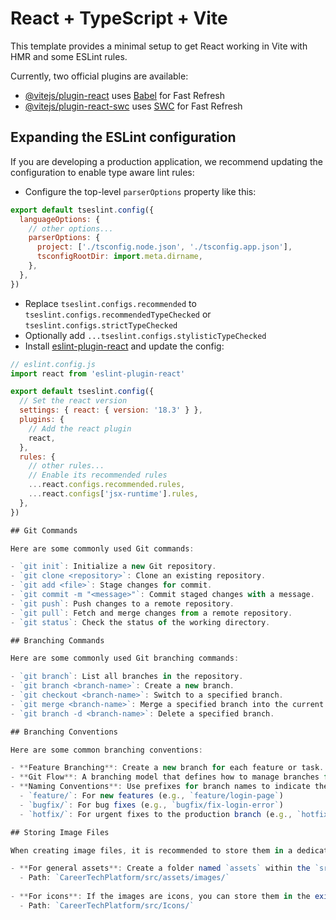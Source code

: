 # React + TypeScript + Vite

This template provides a minimal setup to get React working in Vite with HMR and some ESLint rules.

Currently, two official plugins are available:

- [@vitejs/plugin-react](https://github.com/vitejs/vite-plugin-react/blob/main/packages/plugin-react/README.md) uses [Babel](https://babeljs.io/) for Fast Refresh
- [@vitejs/plugin-react-swc](https://github.com/vitejs/vite-plugin-react-swc) uses [SWC](https://swc.rs/) for Fast Refresh

## Expanding the ESLint configuration

If you are developing a production application, we recommend updating the configuration to enable type aware lint rules:

- Configure the top-level `parserOptions` property like this:

```js
export default tseslint.config({
  languageOptions: {
    // other options...
    parserOptions: {
      project: ['./tsconfig.node.json', './tsconfig.app.json'],
      tsconfigRootDir: import.meta.dirname,
    },
  },
})
```

- Replace `tseslint.configs.recommended` to `tseslint.configs.recommendedTypeChecked` or `tseslint.configs.strictTypeChecked`
- Optionally add `...tseslint.configs.stylisticTypeChecked`
- Install [eslint-plugin-react](https://github.com/jsx-eslint/eslint-plugin-react) and update the config:

```js
// eslint.config.js
import react from 'eslint-plugin-react'

export default tseslint.config({
  // Set the react version
  settings: { react: { version: '18.3' } },
  plugins: {
    // Add the react plugin
    react,
  },
  rules: {
    // other rules...
    // Enable its recommended rules
    ...react.configs.recommended.rules,
    ...react.configs['jsx-runtime'].rules,
  },
})

## Git Commands

Here are some commonly used Git commands:

- `git init`: Initialize a new Git repository.
- `git clone <repository>`: Clone an existing repository.
- `git add <file>`: Stage changes for commit.
- `git commit -m "<message>"`: Commit staged changes with a message.
- `git push`: Push changes to a remote repository.
- `git pull`: Fetch and merge changes from a remote repository.
- `git status`: Check the status of the working directory.

## Branching Commands

Here are some commonly used Git branching commands:

- `git branch`: List all branches in the repository.
- `git branch <branch-name>`: Create a new branch.
- `git checkout <branch-name>`: Switch to a specified branch.
- `git merge <branch-name>`: Merge a specified branch into the current branch.
- `git branch -d <branch-name>`: Delete a specified branch.

## Branching Conventions

Here are some common branching conventions:

- **Feature Branching**: Create a new branch for each feature or task. This keeps the main branch clean and allows for easier collaboration.
- **Git Flow**: A branching model that defines how to manage branches for releases, features, and hotfixes. It typically includes a `develop` branch for ongoing development and `master` for stable releases.
- **Naming Conventions**: Use prefixes for branch names to indicate their purpose, such as:
  - `feature/`: For new features (e.g., `feature/login-page`)
  - `bugfix/`: For bug fixes (e.g., `bugfix/fix-login-error`)
  - `hotfix/`: For urgent fixes to the production branch (e.g., `hotfix/urgent-fix`)

## Storing Image Files

When creating image files, it is recommended to store them in a dedicated folder within the `src` directory:

- **For general assets**: Create a folder named `assets` within the `src` directory, and then create a subfolder named `images` to store all image files.
  - Path: `CareerTechPlatform/src/assets/images/`
  
- **For icons**: If the images are icons, you can store them in the existing `src/Icons` folder.
  - Path: `CareerTechPlatform/src/Icons/`
